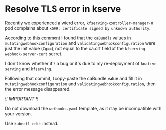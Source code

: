 # Resolve TLS error in kserve

Recently we experienced a wierd error, `kfserving-controller-manager-0` pod complains about `x509: certificate signed by unknown authority`.

According to [this comment](https://github.com/kserve/kserve/issues/1359#issuecomment-872931884) I found that the `caBundle` values in
`mutatingwebhookconfiguration` and `validatingwebhookconfiguration` were just the init value (`Cg==`), not equal to the ca.crt field of the `kfserving-webhook-server-cert` secret.

I don't know whether it's a bug or it's due to my re-deployment of `knative-serving` and `kfserving`.

Following that commit, I copy-paste the caBundle value and fill it in `mutatingwebhookconfiguration` and `validatingwebhookconfiguration`, then the error message disappeared.

*!! IMPORTANT !!*

Do not download the `webhooks.yaml` template, as it may be incompatible with your version.

Use `kubectl edit` instead.
